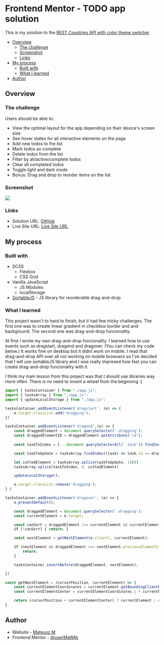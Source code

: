 # Frontend Mentor - TODO app solution

This is my solution to the [REST Countries API with color theme switcher](https://www.frontendmentor.io/challenges/rest-countries-api-with-color-theme-switcher-5cacc469fec04111f7b848ca)

- [Overview](#overview)
  - [The challenge](#the-challenge)
  - [Screenshot](#screenshot)
  - [Links](#links)
- [My process](#my-process)
  - [Built with](#built-with)
  - [What I learned](#what-i-learned)
- [Author](#author)

## Overview

### The challenge

Users should be able to:

- View the optimal layout for the app depending on their device's screen size
- See hover states for all interactive elements on the page
- Add new todos to the list
- Mark todos as complete
- Delete todos from the list
- Filter by all/active/complete todos
- Clear all completed todos
- Toggle light and dark mode
- Bonus: Drag and drop to reorder items on the list

### Screenshot

![](./imgages/screenshots/screenshots.jpg)

### Links

- Solution URL: [GitHub](https://github.com/userMatMik/TODO_FM)
- Live Site URL: [Live Site URL](https://beautiful-shortbread-20e676.netlify.app/)

## My process

### Built with

- SCSS
  - Flexbox
  - CSS Grid
- Vanilla JavaScript
  - JS Modules
  - localStorage
- [SortableJS](https://sortablejs.github.io/Sortable/) - JS library for reorderable drag-and-drop

### What I learned

This project wasn't to hard to finish, but it had few tricky challenges. The first one was to create linear gradient in checkbox border and and background. The second one was drag-and-drop funcionality.

At first I wrote my own drag-and-drop funcionality. I learned how to use events such as dragstart, dragend and dragover. (You can check my code below.) It works fine on desktop but it didnt work on mobile. I read that drag-and-drop API over all not working on mobile browsers so I've decided that I will use sortableJS library and I was really impresed how fast you can create drag-and-drop funcionality with it.

I think my main lesson from this project was that I should use libraries way more often. There is no need to invent a wheel from the beginning :)


```js
import { tasksContainer } from "./app.js";
import { tasksArray } from "./app.js";
import { updateLocalStorage } from "./app.js";

tasksContainer.addEventListener('dragstart', (e) => {
    e.target.classList.add('dragging');
})

tasksContainer.addEventListener('dragend',(e) => {
    const draggedElement = document.querySelector('.dragging');
    const draggedElementID = draggedElement.getAttribute('id');
    
    const taskToIndex = [...document.querySelectorAll('.task')].findIndex((task) => task.getAttribute('id') === draggedElement.getAttribute('id'))

    const taskToUpdate = tasksArray.findIndex((task) => task.id == draggedElementID);

    let cuttedElement = tasksArray.splice(taskToUpdate, 1)[0]
    tasksArray.splice(taskToIndex, 0, cuttedElement)

    updateLocalStorage();

    e.target.classList.remove('dragging');
} )

tasksContainer.addEventListener('dragover', (e) => {
    e.preventDefault();

    const draggedElement = document.querySelector('.dragging');
    const currentElement = e.target;

    const canSort = draggedElement !== currentElement && currentElement.classList.contains('task');
    if (!canSort) { return; }

    const nextElement = getNextElement(e.clientY, currentElement);

    if (nextElement && draggedElement === nextElement.previousElementSibling || draggedElement === nextElement) {
        return;
    }

    tasksContainer.insertBefore(draggedElement, nextElement);

})  

const getNextElement = (cursorPosition, currentElement) => {
    const currentElementCoordinates = currentElement.getBoundingClientRect();
    const currentElementCenter = currentElementCoordinates.y + currentElementCoordinates.height / 2;

    return (cursorPosition < currentElementCenter) ? currentElement : currentElement.nextElementSibling;
}
```
## Author

- Website - [Mateusz M](https://github.com/userMatMi)
- Frontend Mentor - [@userMatMik](https://www.frontendmentor.io/profile/userMatMik)
